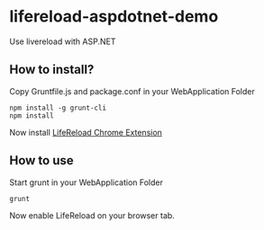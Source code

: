 lifereload-aspdotnet-demo
=========================

Use livereload with ASP.NET

## How to install?

Copy Gruntfile.js and package.conf in your WebApplication Folder

    npm install -g grunt-cli
    npm install
    
Now install [LifeReload Chrome Extension](https://chrome.google.com/webstore/detail/livereload/jnihajbhpnppcggbcgedagnkighmdlei) 
    
## How to use

Start grunt in your WebApplication Folder

    grunt
    
Now enable LifeReload on your browser tab.
